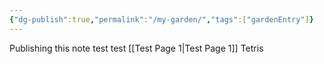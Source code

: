 ```yaml
---
{"dg-publish":true,"permalink":"/my-garden/","tags":["gardenEntry"]}
---
```


Publishing this note test test [[Test Page 1\|Test Page 1]] Tetris